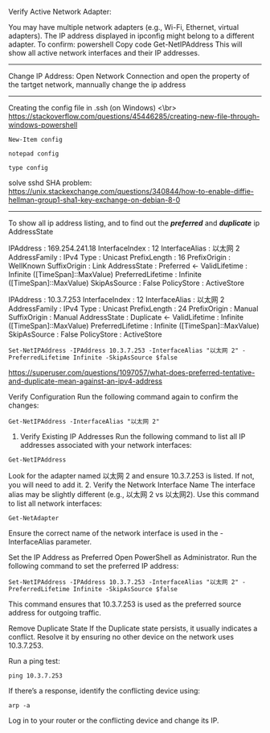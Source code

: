 Verify Active Network Adapter:

You may have multiple network adapters (e.g., Wi-Fi, Ethernet, virtual adapters). The IP address displayed in ipconfig might belong to a different adapter.
To confirm:
powershell
Copy code
Get-NetIPAddress
This will show all active network interfaces and their IP addresses.


--------

Change IP Address:
Open Network Connection and open the property of the tartget network, mannually change the ip address


--------

Creating the config file in .ssh (on Windows) <\br>
https://stackoverflow.com/questions/45446285/creating-new-file-through-windows-powershell
```
New-Item config

notepad config

type config
```


solve sshd SHA problem:
https://unix.stackexchange.com/questions/340844/how-to-enable-diffie-hellman-group1-sha1-key-exchange-on-debian-8-0


--------
To show all ip address listing, and to find out the ***preferred*** and ***duplicate*** ip AddressState


IPAddress         : 169.254.241.18
InterfaceIndex    : 12
InterfaceAlias    : 以太网 2
AddressFamily     : IPv4
Type              : Unicast
PrefixLength      : 16
PrefixOrigin      : WellKnown
SuffixOrigin      : Link
AddressState      : Preferred  <-
ValidLifetime     : Infinite ([TimeSpan]::MaxValue)
PreferredLifetime : Infinite ([TimeSpan]::MaxValue)
SkipAsSource      : False
PolicyStore       : ActiveStore

IPAddress         : 10.3.7.253
InterfaceIndex    : 12
InterfaceAlias    : 以太网 2
AddressFamily     : IPv4
Type              : Unicast
PrefixLength      : 24
PrefixOrigin      : Manual
SuffixOrigin      : Manual
AddressState      : Duplicate  <-
ValidLifetime     : Infinite ([TimeSpan]::MaxValue)
PreferredLifetime : Infinite ([TimeSpan]::MaxValue)
SkipAsSource      : False
PolicyStore       : ActiveStore

```
Set-NetIPAddress -IPAddress 10.3.7.253 -InterfaceAlias "以太网 2" -PreferredLifetime Infinite -SkipAsSource $false
```

https://superuser.com/questions/1097057/what-does-preferred-tentative-and-duplicate-mean-against-an-ipv4-address


Verify Configuration
Run the following command again to confirm the changes:
```
Get-NetIPAddress -InterfaceAlias "以太网 2"
```


1. Verify Existing IP Addresses
Run the following command to list all IP addresses associated with your network interfaces:

```
Get-NetIPAddress
```
Look for the adapter named 以太网 2 and ensure 10.3.7.253 is listed. If not, you will need to add it.
2. Verify the Network Interface Name
The interface alias may be slightly different (e.g., 以太网 2 vs 以太网2). Use this command to list all network interfaces:

```
Get-NetAdapter
```
Ensure the correct name of the network interface is used in the -InterfaceAlias parameter.


Set the IP Address as Preferred
Open PowerShell as Administrator.
Run the following command to set the preferred IP address:
```
Set-NetIPAddress -IPAddress 10.3.7.253 -InterfaceAlias "以太网 2" -PreferredLifetime Infinite -SkipAsSource $false
```
This command ensures that 10.3.7.253 is used as the preferred source address for outgoing traffic.



Remove Duplicate State
If the Duplicate state persists, it usually indicates a conflict. Resolve it by ensuring no other device on the network uses 10.3.7.253.

Run a ping test:
```
ping 10.3.7.253
```
If there’s a response, identify the conflicting device using:
```
arp -a
```
Log in to your router or the conflicting device and change its IP.
